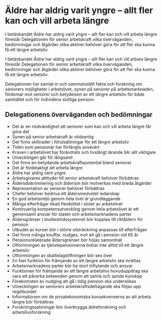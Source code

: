 # Äldre har aldrig varit yngre – allt fler kan och vill arbeta längre

I betänkandet Äldre har aldrig varit yngre – allt fler kan och vill arbeta längre föreslår Delegationen för senior arbetskraft vilka överväganden, bedömningar och åtgärder olika aktörer behöver göra för att fler ska kunna få ett längre arbetsliv.

I betänkandet Äldre har aldrig varit yngre – allt fler kan och vill arbeta längre föreslår Delegationen för senior arbetskraft vilka överväganden, bedömningar och åtgärder olika aktörer behöver göra för att fler ska kunna få ett längre arbetsliv.

Delegationen har samlat in och sammanställt fakta och forskning om seniorers möjligheter i arbetslivet, synen på seniorer på arbetsmarknaden, fördomar mot seniorer och betydelsen av ett längre arbetsliv för både samhället och för individens slutliga pension.

## Delegationens överväganden och bedömningar

* Det är en nödvändighet att seniorer som kan och vill arbeta längre
får göra det
* Synen på senior arbetskraft är otidsenlig
* Det finns skillnader i förutsättningar för ett längre arbetsliv
* Tiden som pensionär har förlängts avsevärt
* Kraven i arbetslivet har förändrats och livslångt lärande blir allt
viktigare
* Utvecklingen går för långsamt
* Det finns en betydande arbetskraftspotential bland seniorer
* Det är fördelaktigt att arbeta längre
* Äldre har aldrig varit yngre
* Arbetsgivares attityder till senior arbetskraft behöver förbättras
* Åldersdiskriminering och ålderism bör motverkas med breda åtgärder
* Representation av seniorer behöver förbättras
* Chefer behöver bedriva ett åldersmedvetet ledarskap
* En god arbetsmiljö genom hela livet är grundläggande
* Många efterfrågar ökad flexibilitet i slutet av arbetslivet
* Kontinuerlig kompetensutveckling genom hela arbetslivet är
ett gemensamt ansvar för staten och arbetsmarknadens parter
* Åldersgränser i studiestödssystemet bör kopplas till riktåldern för pension
* Utbudet av kurser bör i större utsträckning anpassas till efterfrågan
* Det finns många knuffar, nudges, mot att gå i pension vid 65 år
* Pensionsrelaterade åldersgränser bör höjas samordnat
* Utformningen av tjänstepensionerna bidrar inte alltid till ett längre
arbetsliv
* Utformningen av skattelagstiftningen bör ses över
* En fast funktion för främjande av ett längre arbetsliv ska inrättas
* Arbetsmarknadens parter bör ha stort inflytande och ansvar
* Funktionen för främjande av ett längre arbetslivs huvuduppdrag ska vara att påverka beteenden genom att samla och sprida kunskap
* Förekomsten av nudging att gå i tidig pension ska undersökas
* Utvecklingen av seniorers arbetskraftsdeltagande ska följas upp
regelbundet
* Informationen om de privatekonomiska konsekvenserna av att arbeta längre bör förbättras
* Forskningssatsningar bör överbrygga äldreforskning
och arbetslivsforskning
